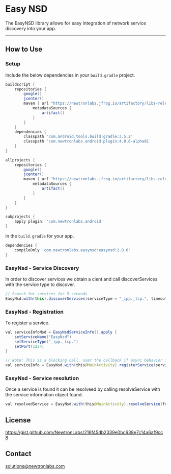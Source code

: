 # Easy NSD

The EasyNSD library allows for easy integration of network service discovery into your app. 

----


## How to Use 

### Setup

Include the below dependencies in your `build.gradle` project.

```gradle
buildscript {
    repositories {
        google()
        jcenter()
        maven { url "https://newtronlabs.jfrog.io/artifactory/libs-release-local"
            metadataSources {
                artifact()
            }
        }
    }
    dependencies {
        classpath 'com.android.tools.build:gradle:3.5.2'
        classpath 'com.newtronlabs.android:plugin:4.0.6-alpha01'
    }
}

allprojects {
    repositories {
        google()
        jcenter()
        maven { url "https://newtronlabs.jfrog.io/artifactory/libs-release-local"
            metadataSources {
                artifact()
            }
        }
    }
}

subprojects {
    apply plugin: 'com.newtronlabs.android'
}
```

In the `build.gradle` for your app.

```gradle
dependencies {
    compileOnly 'com.newtronlabs.easynsd:easynsd:1.0.0'
}
```


### EasyNsd - Service Discovery
In order to discover services we obtain a cient and call discoverServices with the service type to discover.

```java
// Search for services for 5 seconds
EasyNsd.with(this).discoverServices(serviceType = "_ipp._tcp.", timeout = 5 * 1000L).await()
```

### EasyNsd - Registration
To register a service.

```java
val serviceInfoNsd = EasyNsdServiceInfo().apply {
    setServiceName("EasyNsd")
    setServiceType("_ipp._tcp.")
    setPort(1234)
}

// Note: This is a blocking call, user the callback if async behavior is desired.
val serviceInfo = EasyNsd.with(this@MainActivity).registerService(serviceInfoNsd).await()
```
### EasyNsd - Service resolution
Once a service is found it can be resolveed by calling resolveService with the service information object found.
```java
val resolvedService = EasyNsd.with(this@MainActivity).resolveService(foundServiceInfoNsd).await()
```

## License
https://gist.github.com/NewtronLabs/216f45db2339e0bc638e7c14a6af9cc8


## Contact

solutions@newtronlabs.com

